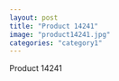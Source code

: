 ```yaml
---
layout: post
title: "Product 14241"
image: "product14241.jpg"
categories: "category1"
---
```

Product 14241
